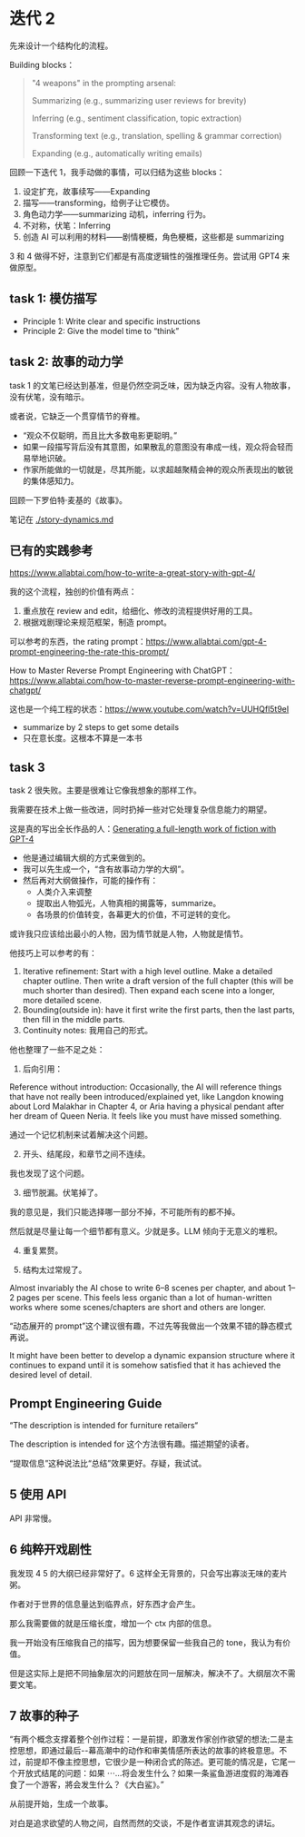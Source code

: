 # 迭代 2

先来设计一个结构化的流程。

Building blocks：

> "4 weapons" in the prompting arsenal:
>
> Summarizing (e.g., summarizing user reviews for brevity)
>
> Inferring (e.g., sentiment classification, topic extraction)
>
> Transforming text (e.g., translation, spelling & grammar correction)
>
> Expanding (e.g., automatically writing emails)

回顾一下迭代 1，我手动做的事情，可以归结为这些 blocks：

1. 设定扩充，故事续写——Expanding
2. 描写——transforming，给例子让它模仿。
3. 角色动力学——summarizing 动机，inferring 行为。
4. 不对称，伏笔：Inferring
5. 创造 AI 可以利用的材料——剧情梗概，角色梗概，这些都是 summarizing

3 和 4 做得不好，注意到它们都是有高度逻辑性的强推理任务。尝试用 GPT4 来做原型。

## task 1: 模仿描写

- Principle 1: Write clear and specific instructions
- Principle 2: Give the model time to “think”

## task 2: 故事的动力学

task 1 的文笔已经达到基准，但是仍然空洞乏味，因为缺乏内容。没有人物故事，没有伏笔，没有暗示。

或者说，它缺乏一个贯穿情节的脊椎。

- “观众不仅聪明，而且比大多数电影更聪明。”
- 如果一段描写背后没有其意图，如果散乱的意图没有串成一线，观众将会轻而易举地识破。
- 作家所能做的一切就是，尽其所能，以求超越聚精会神的观众所表现出的敏锐的集体感知力。

回顾一下罗伯特·麦基的《故事》。

笔记在 [./story-dynamics.md](./story-dynamics.md)

## 已有的实践参考

https://www.allabtai.com/how-to-write-a-great-story-with-gpt-4/

我的这个流程，独创的价值有两点：

1. 重点放在 review and edit，给细化、修改的流程提供好用的工具。
2. 根据戏剧理论来规范框架，制造 prompt。

可以参考的东西，the rating prompt：https://www.allabtai.com/gpt-4-prompt-engineering-the-rate-this-prompt/

How to Master Reverse Prompt Engineering with ChatGPT：https://www.allabtai.com/how-to-master-reverse-prompt-engineering-with-chatgpt/

这也是一个纯工程的状态：https://www.youtube.com/watch?v=UUHQfl5t9eI

- summarize by 2 steps to get some details
- 只在意长度。这根本不算是一本书

## task 3

task 2 很失败。主要是很难让它像我想象的那样工作。

我需要在技术上做一些改进，同时扔掉一些对它处理复杂信息能力的期望。

这是真的写出全长作品的人：[Generating a full-length work of fiction with GPT-4](https://medium.com/@chiaracoetzee/generating-a-full-length-work-of-fiction-with-gpt-4-4052cfeddef3)

- 他是通过编辑大纲的方式来做到的。
- 我可以先生成一个，“含有故事动力学的大纲”。
- 然后再对大纲做操作，可能的操作有：
  - 人类介入来调整
  - 提取出人物弧光，人物真相的揭露等，summarize。
  - 各场景的价值转变，各幕更大的价值，不可逆转的变化。

或许我只应该给出最小的人物，因为情节就是人物，人物就是情节。

他技巧上可以参考的有：

1. Iterative refinement: Start with a high level outline. Make a detailed chapter outline. Then write a draft version of the full chapter (this will be much shorter than desired). Then expand each scene into a longer, more detailed scene.
2. Bounding(outside in): have it first write the first parts, then the last parts, then fill in the middle parts.
3. Continuity notes: 我用自己的形式。

他也整理了一些不足之处：

1. 后向引用：

Reference without introduction: Occasionally, the AI will reference things that have not really been introduced/explained yet, like Langdon knowing about Lord Malakhar in Chapter 4, or Aria having a physical pendant after her dream of Queen Neria. It feels like you must have missed something.

通过一个记忆机制来试着解决这个问题。

2. 开头、结尾段，和章节之间不连续。

我也发现了这个问题。

3. 细节脱漏。伏笔掉了。

我的意见是，我们只能选择哪一部分不掉，不可能所有的都不掉。

然后就是尽量让每一个细节都有意义。少就是多。LLM 倾向于无意义的堆积。

4. 重复累赘。

5. 结构太过常规了。

Almost invariably the AI chose to write 6–8 scenes per chapter, and about 1–2 pages per scene. This feels less organic than a lot of human-written works where some scenes/chapters are short and others are longer.

“动态展开的 prompt”这个建议很有趣，不过先等我做出一个效果不错的静态模式再说。

It might have been better to develop a dynamic expansion structure where it continues to expand until it is somehow satisfied that it has achieved the desired level of detail.

## Prompt Engineering Guide

“The description is intended for furniture retailers“

The description is intended for 这个方法很有趣。描述期望的读者。

“提取信息”这种说法比“总结”效果更好。存疑，我试试。

## 5 使用 API

API 非常慢。

## 6 纯粹开戏剧性

我发现 4 5 的大纲已经非常好了。6 这样全无背景的，只会写出寡淡无味的麦片粥。

作者对于世界的信息量达到临界点，好东西才会产生。

那么我需要做的就是压缩长度，增加一个 ctx 内部的信息。

我一开始没有压缩我自己的描写，因为想要保留一些我自己的 tone，我认为有价值。

但是这实际上是把不同抽象层次的问题放在同一层解决，解决不了。大纲层次不需要文笔。

## 7 故事的种子

“有两个概念支撑着整个创作过程：一是前提，即激发作家创作欲望的想法;二是主控思想，即通过最后--幕高潮中的动作和审美情感所表达的故事的終极意思。不过，前提却不像主控思想，它很少是一种闭合式的陈述。更可能的情况是，它尾一个开放式结尾的问题：如果 ⋯…将会发生什么？如果一条鲨鱼游进度假的海滩吞食了一个游客，將会发生什么？《大白鲨》。”

从前提开始，生成一个故事。

对白是追求欲望的人物之间，自然而然的交谈，不是作者宣讲其观念的讲坛。
